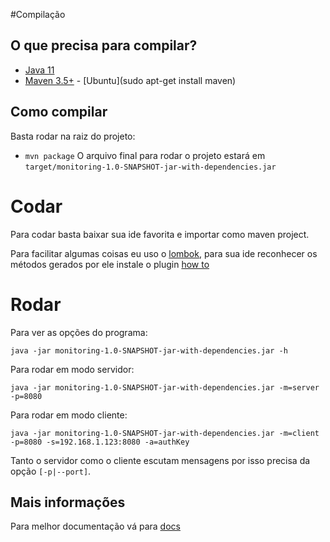 #Compilação
## O que precisa para compilar?
  
  - [Java 11](https://www.oracle.com/technetwork/java/javase/downloads/jdk11-downloads-5066655.html)
  - [Maven 3.5+](https://maven.apache.org/download.cgi) - [Ubuntu](sudo apt-get install maven)
  
## Como compilar
Basta rodar na raiz do projeto:
  - `mvn package`
O arquivo final para rodar o projeto estará em `target/monitoring-1.0-SNAPSHOT-jar-with-dependencies.jar`    

# Codar
Para codar basta baixar sua ide favorita e importar como maven project.

Para facilitar algumas coisas eu uso o [lombok](https://projectlombok.org/),
para sua ide reconhecer os métodos gerados por ele instale o plugin [how to](https://projectlombok.org/setup/overview)  

# Rodar


Para ver as opções do programa:
```
java -jar monitoring-1.0-SNAPSHOT-jar-with-dependencies.jar -h
```



Para rodar em modo servidor:

```
java -jar monitoring-1.0-SNAPSHOT-jar-with-dependencies.jar -m=server -p=8080
```

Para rodar em modo cliente:

```
java -jar monitoring-1.0-SNAPSHOT-jar-with-dependencies.jar -m=client -p=8080 -s=192.168.1.123:8080 -a=authKey
```

Tanto o servidor como o cliente escutam mensagens por isso precisa da opção `[-p|--port]`.

## Mais informações
Para melhor documentação vá para [docs](docs/PacotesEClasses.md)

